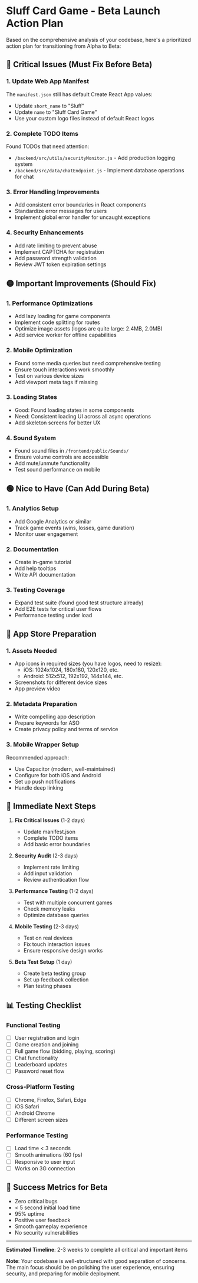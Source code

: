 # Sluff Card Game - Beta Launch Action Plan

Based on the comprehensive analysis of your codebase, here's a prioritized action plan for transitioning from Alpha to Beta:

## 🔴 Critical Issues (Must Fix Before Beta)

### 1. Update Web App Manifest
The `manifest.json` still has default Create React App values:
- Update `short_name` to "Sluff"
- Update `name` to "Sluff Card Game"
- Use your custom logo files instead of default React logos

### 2. Complete TODO Items
Found TODOs that need attention:
- `/backend/src/utils/securityMonitor.js` - Add production logging system
- `/backend/src/data/chatEndpoint.js` - Implement database operations for chat

### 3. Error Handling Improvements
- Add consistent error boundaries in React components
- Standardize error messages for users
- Implement global error handler for uncaught exceptions

### 4. Security Enhancements
- Add rate limiting to prevent abuse
- Implement CAPTCHA for registration
- Add password strength validation
- Review JWT token expiration settings

## 🟡 Important Improvements (Should Fix)

### 1. Performance Optimizations
- Add lazy loading for game components
- Implement code splitting for routes
- Optimize image assets (logos are quite large: 2.4MB, 2.0MB)
- Add service worker for offline capabilities

### 2. Mobile Optimization
- Found some media queries but need comprehensive testing
- Ensure touch interactions work smoothly
- Test on various device sizes
- Add viewport meta tags if missing

### 3. Loading States
- Good: Found loading states in some components
- Need: Consistent loading UI across all async operations
- Add skeleton screens for better UX

### 4. Sound System
- Found sound files in `/frontend/public/Sounds/`
- Ensure volume controls are accessible
- Add mute/unmute functionality
- Test sound performance on mobile

## 🟢 Nice to Have (Can Add During Beta)

### 1. Analytics Setup
- Add Google Analytics or similar
- Track game events (wins, losses, game duration)
- Monitor user engagement

### 2. Documentation
- Create in-game tutorial
- Add help tooltips
- Write API documentation

### 3. Testing Coverage
- Expand test suite (found good test structure already)
- Add E2E tests for critical user flows
- Performance testing under load

## 📱 App Store Preparation

### 1. Assets Needed
- App icons in required sizes (you have logos, need to resize):
  - iOS: 1024x1024, 180x180, 120x120, etc.
  - Android: 512x512, 192x192, 144x144, etc.
- Screenshots for different device sizes
- App preview video

### 2. Metadata Preparation
- Write compelling app description
- Prepare keywords for ASO
- Create privacy policy and terms of service

### 3. Mobile Wrapper Setup
Recommended approach:
- Use Capacitor (modern, well-maintained)
- Configure for both iOS and Android
- Set up push notifications
- Handle deep linking

## 🚀 Immediate Next Steps

1. **Fix Critical Issues** (1-2 days)
   - Update manifest.json
   - Complete TODO items
   - Add basic error boundaries

2. **Security Audit** (2-3 days)
   - Implement rate limiting
   - Add input validation
   - Review authentication flow

3. **Performance Testing** (1-2 days)
   - Test with multiple concurrent games
   - Check memory leaks
   - Optimize database queries

4. **Mobile Testing** (2-3 days)
   - Test on real devices
   - Fix touch interaction issues
   - Ensure responsive design works

5. **Beta Test Setup** (1 day)
   - Create beta testing group
   - Set up feedback collection
   - Plan testing phases

## 📊 Testing Checklist

### Functional Testing
- [ ] User registration and login
- [ ] Game creation and joining
- [ ] Full game flow (bidding, playing, scoring)
- [ ] Chat functionality
- [ ] Leaderboard updates
- [ ] Password reset flow

### Cross-Platform Testing
- [ ] Chrome, Firefox, Safari, Edge
- [ ] iOS Safari
- [ ] Android Chrome
- [ ] Different screen sizes

### Performance Testing
- [ ] Load time < 3 seconds
- [ ] Smooth animations (60 fps)
- [ ] Responsive to user input
- [ ] Works on 3G connection

## 🎯 Success Metrics for Beta

- Zero critical bugs
- < 5 second initial load time
- 95% uptime
- Positive user feedback
- Smooth gameplay experience
- No security vulnerabilities

---

**Estimated Timeline**: 2-3 weeks to complete all critical and important items

**Note**: Your codebase is well-structured with good separation of concerns. The main focus should be on polishing the user experience, ensuring security, and preparing for mobile deployment.